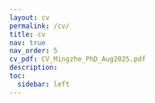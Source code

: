 ```yaml
---
layout: cv
permalink: /cv/
title: cv
nav: true
nav_order: 5
cv_pdf: CV_Mingzhe_PhD_Aug2025.pdf
description:
toc:
  sidebar: left
---
```

